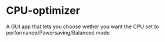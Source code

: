CPU-optimizer
=============

A GUI app that lets you choose wether you want the CPU set to performance/Powersaving/Balanced mode
